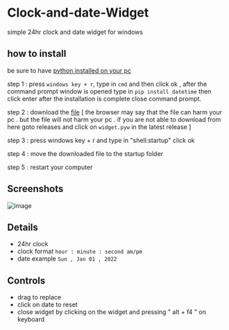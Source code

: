 # Clock-and-date-Widget
simple 24hr clock and date widget for windows 

## how to install
be sure to have <a href="https://python.org">python installed on your pc</a>

 step 1 : press `windows key + r`, type in ` cmd ` and then click ok , after the command prompt window is opened type in ` pip install datetime ` then click enter after the         installation is complete close command prompt.
 
 step 2 : download the <a href="https://github.com/CloudGlitch/clock-and-date-widget/releases/download/v2.3/widget.pyw">file</a> [ the browser may say that the file can harm your pc . but the file will not harm your pc . if you are not able to download from here goto releases and click on `widget.pyw` in the latest release ]
 
 step 3 : press windows key + r and type in "shell:startup" click ok
 
 step 4 : move the downloaded file to the startup folder
 
 step 5 : restart your computer 
 
## Screenshots 
![image](https://user-images.githubusercontent.com/91538017/152691304-fcfb3d7b-9211-47de-b0a9-7b24b019ae9e.png)

## Details
 - 24hr clock
 - clock format `hour : minute : second am/pm`
 - date example `Sun , Jan 01 , 2022`

## Controls
 - drag to replace
 - click on date to reset
 - close widget by clicking on the widget and pressing " alt + f4 " on keyboard


